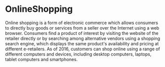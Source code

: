 # OnlineShopping
Online shopping is a form of electronic commerce which allows consumers to directly buy goods or services from a seller over the Internet using a web browser. Consumers find a product of interest by visiting the website of the retailer directly or by searching among alternative vendors using a shopping search engine, which displays the same product's availability and pricing at different e-retailers. As of 2016, customers can shop online using a range of different computers and devices, including desktop computers, laptops, tablet computers and smartphones.
